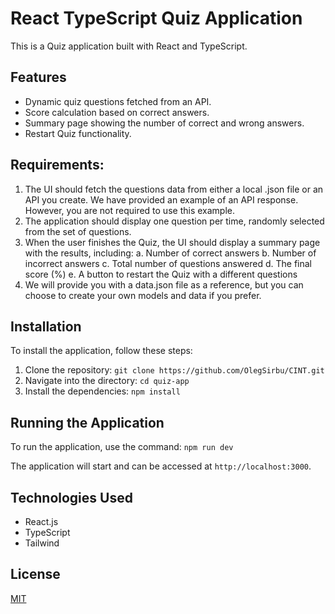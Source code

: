 # React TypeScript Quiz Application

This is a Quiz application built with React and TypeScript.

## Features

- Dynamic quiz questions fetched from an API.
- Score calculation based on correct answers.
- Summary page showing the number of correct and wrong answers.
- Restart Quiz functionality.


## Requirements:
1. The UI should fetch the questions data from either a local .json file or an API you create. We have provided an example of an API
response. However, you are not required to use this example.
2. The application should display one question per time, randomly selected from the set of questions.
3. When the user finishes the Quiz, the UI should display a summary page with the results, including:
a. Number of correct answers
b. Number of incorrect answers
c. Total number of questions answered
d. The final score (%)
e. A button to restart the Quiz with a different questions
4. We will provide you with a data.json file as a reference, but you can choose to create your own models and data if you prefer.

## Installation

To install the application, follow these steps:

1. Clone the repository: `git clone https://github.com/OlegSirbu/CINT.git`
2. Navigate into the directory: `cd quiz-app`
3. Install the dependencies: `npm install`

## Running the Application

To run the application, use the command: `npm run dev`

The application will start and can be accessed at `http://localhost:3000`.

## Technologies Used

- React.js
- TypeScript
- Tailwind


## License

[MIT](https://choosealicense.com/licenses/mit/)